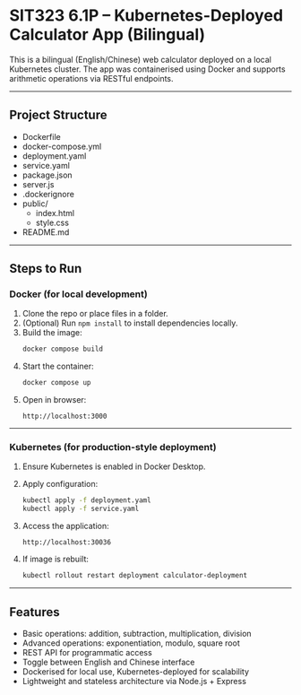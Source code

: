 # SIT323 6.1P – Kubernetes-Deployed Calculator App (Bilingual)

This is a bilingual (English/Chinese) web calculator deployed on a local Kubernetes cluster. The app was containerised using Docker and supports arithmetic operations via RESTful endpoints.

---

## Project Structure

- Dockerfile  
- docker-compose.yml  
- deployment.yaml  
- service.yaml  
- package.json  
- server.js  
- .dockerignore  
- public/  
  - index.html  
  - style.css  
- README.md

---

## Steps to Run

### Docker (for local development)

1. Clone the repo or place files in a folder.
2. (Optional) Run `npm install` to install dependencies locally.
3. Build the image:
   ```bash
   docker compose build
   ```
4. Start the container:
   ```bash
   docker compose up
   ```
5. Open in browser:
   ```
   http://localhost:3000
   ```

---

### Kubernetes (for production-style deployment)

1. Ensure Kubernetes is enabled in Docker Desktop.
2. Apply configuration:
   ```bash
   kubectl apply -f deployment.yaml
   kubectl apply -f service.yaml
   ```
3. Access the application:
   ```
   http://localhost:30036
   ```

4. If image is rebuilt:
   ```bash
   kubectl rollout restart deployment calculator-deployment
   ```

---

## Features

- Basic operations: addition, subtraction, multiplication, division  
- Advanced operations: exponentiation, modulo, square root  
- REST API for programmatic access  
- Toggle between English and Chinese interface  
- Dockerised for local use, Kubernetes-deployed for scalability  
- Lightweight and stateless architecture via Node.js + Express
